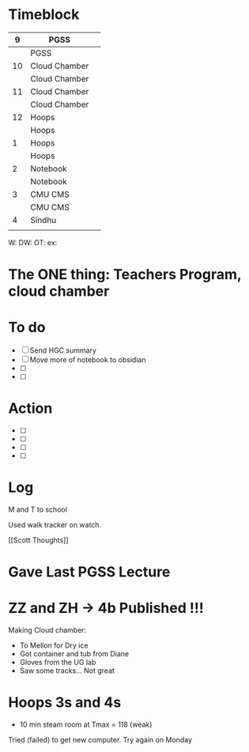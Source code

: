 # Timeblock

| 9   | PGSS          |     |
| --- | ------------- | --- |
|     | PGSS          |     |
| 10  | Cloud Chamber |     |
|     | Cloud Chamber |     |
| 11  | Cloud Chamber |     |
|     | Cloud Chamber |     |
| 12  | Hoops         |     |
|     | Hoops         |     |
| 1   | Hoops         |     |
|     | Hoops         |     |
| 2   | Notebook      |     |
|     | Notebook      |     |
| 3   | CMU CMS       |     |
|     | CMU CMS       |     |
| 4   | Sindhu        |     |
|     |               |     |

W:
DW:
OT: 
ex:

# The ONE thing:  Teachers Program, cloud chamber


# To do
 - [ ] Send HGC summary
 - [ ] Move more of notebook to obsidian
 - [ ]  
 - [ ]  

# Action
 - [ ] 
 - [ ] 
 - [ ]  
 - [ ]  


# Log

M and T to school

Used walk tracker on watch.

[[Scott Thoughts]]

# Gave Last PGSS Lecture

# ZZ and ZH -> 4b Published !!!

Making Cloud chamber: 
- To Mellon for Dry ice
- Got container and tub from Diane
- Gloves from the UG lab
- Saw some tracks... Not great

# Hoops  3s and 4s
- 10 min steam room at Tmax = 118 (weak)

Tried (failed) to get new computer.  Try again on Monday




